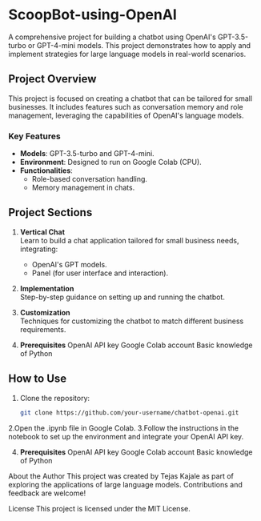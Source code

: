 # ScoopBot-using-OpenAI

A comprehensive project for building a chatbot using OpenAI's GPT-3.5-turbo or GPT-4-mini models. This project demonstrates how to apply and implement strategies for large language models in real-world scenarios.

## Project Overview

This project is focused on creating a chatbot that can be tailored for small businesses. It includes features such as conversation memory and role management, leveraging the capabilities of OpenAI's language models. 

### Key Features
- **Models**: GPT-3.5-turbo and GPT-4-mini.
- **Environment**: Designed to run on Google Colab (CPU).
- **Functionalities**:
  - Role-based conversation handling.
  - Memory management in chats.

## Project Sections
1. **Vertical Chat**  
   Learn to build a chat application tailored for small business needs, integrating:
   - OpenAI's GPT models.
   - Panel (for user interface and interaction).

2. **Implementation**  
   Step-by-step guidance on setting up and running the chatbot.

3. **Customization**  
   Techniques for customizing the chatbot to match different business requirements.

4. **Prerequisites**
 OpenAI API key
 Google Colab account
 Basic knowledge of Python

## How to Use
1. Clone the repository:
   ```bash
   git clone https://github.com/your-username/chatbot-openai.git
2.Open the .ipynb file in Google Colab.
3.Follow the instructions in the notebook to set up the environment and integrate your OpenAI API key.

4. **Prerequisites**
 OpenAI API key
 Google Colab account
 Basic knowledge of Python

About the Author
This project was created by Tejas Kajale as part of exploring the applications of large language models. Contributions and feedback are welcome!

License
This project is licensed under the MIT License.


